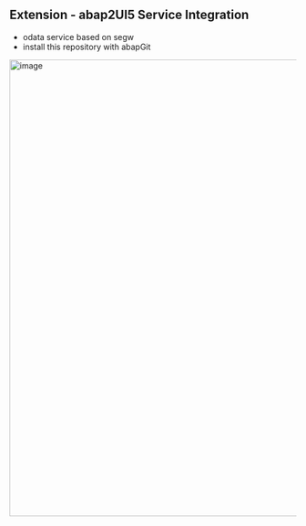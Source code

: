 ## Extension - abap2UI5 Service Integration

* odata service based on segw
* install this repository with abapGit

<img width="800" alt="image" src="https://github.com/abap2UI5/ext-service_integration/assets/102328295/3d96ac7e-514e-4d31-82ad-f64f78142ca7">


